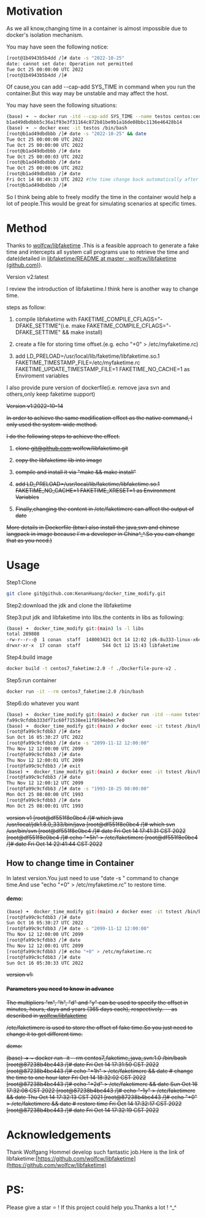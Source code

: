 # Motivation

As we all know,changing time in a container is almost impossible due to docker's isolation mechanism.

You may have seen the following notice:

```bash
[root@1b4943b5b4dd /]# date -s "2022-10-25"
date: cannot set date: Operation not permitted
Tue Oct 25 00:00:00 UTC 2022
[root@1b4943b5b4dd /]# 
```

Of cause,you can add --cap-add SYS_TIME in command when you run the container.But this way may be unstable and may affect the host.

You may have seen the following situations:

```bash
(base) ➜  ~ docker run -itd --cap-add SYS_TIME --name testos centos:centos7 /bin/bash
b1ad49dbdbbb5c36a1f93e3f31164c872b81be9b1a16de08bbc1136e46428b14
(base) ➜  ~ docker exec -it testos /bin/bash                                         
[root@b1ad49dbdbbb /]# date -s "2022-10-25" && date
Tue Oct 25 00:00:00 UTC 2022
Tue Oct 25 00:00:00 UTC 2022
[root@b1ad49dbdbbb /]# date
Tue Oct 25 00:00:03 UTC 2022
[root@b1ad49dbdbbb /]# date
Tue Oct 25 00:00:06 UTC 2022
[root@b1ad49dbdbbb /]# date
Fri Oct 14 08:49:33 UTC 2022 #the time change back automatically after few seconds 
[root@b1ad49dbdbbb /]# 
```

So I think being able to freely modify the time in the container would help a lot of people.This would be great for simulating scenarios at specific times.

# Method

Thanks to [wolfcw/libfaketime](https://github.com/wolfcw/libfaketime) .This is a feasible approach to generate a fake time and intercepts all system call programs use to retrieve the time and date(detailed in [libfaketime/README at master · wolfcw/libfaketime (github.com)](https://github.com/wolfcw/libfaketime/blob/master/README)).

Version v2:latest

I review the introduction of libfaketime.I think here is another way to change time.

steps as follow:

1. compile libfaketime with FAKETIME_COMPILE_CFLAGS="-DFAKE_SETTIME"(i.e. make FAKETIME_COMPILE_CFLAGS="-DFAKE_SETTIME" && make install)

2. create a file for storing time offset.(e.g. echo "+0" > /etc/myfaketime.rc)

3. add LD_PRELOAD=/usr/local/lib/faketime/libfaketime.so.1 FAKETIME_TIMESTAMP_FILE=/etc/myfaketime.rc FAKETIME_UPDATE_TIMESTAMP_FILE=1 FAKETIME_NO_CACHE=1 as Enviroment variables

I also provide pure version of dockerfile(i.e. remove java svn and others,only keep faketime support)

~~Version v1:2022-10-14~~

~~In order to achieve the same modification effect as the native command, I only used the system-wide method.~~

~~I do the following steps to achieve the effect.~~

1. ~~clone [git@github.com](mailto:git@github.com):wolfcw/libfaketime.git~~

2. ~~copy the libfaketime lib into image~~

3. ~~compile and install it via "make && make install"~~

4. ~~add LD_PRELOAD=/usr/local/lib/faketime/libfaketime.so.1 FAKETIME_NO_CACHE=1 FAKETIME_XRESET=1 as Environment Variables~~

5. ~~Finally,changing the content in /etc/faketimerc can affect the output of date~~

~~More details in Dockerfile (btw:I also install the java,svn and chinese langpack in image because I`m a developer in China^_^.So you can change that as you need.)~~

# Usage

Step1:Clone

```bash
git clone git@github.com:KenanHuang/docker_time_modify.git
```

Step2:download the jdk and clone the libfaketime 

Step3:put jdk and libfaketime into libs.the contents in libs as following:

```bash
(base) ➜  docker_time_modify git:(main) ls -l libs
total 289808
-rw-r--r--@  1 conan  staff  148003421 Oct 14 12:02 jdk-8u333-linux-x64.tar.gz
drwxr-xr-x  17 conan  staff        544 Oct 12 15:43 libfaketime
```

Step4:build image

```bash
docker build -t centos7_faketime:2.0 -f ./Dockerfile-pure-v2 .
```

Step5:run container

```bash
docker run -it --rm centos7_faketime:2.0 /bin/bash
```

Step6:do whatever you want

```bash
(base) ➜  docker_time_modify git:(main) ✗ docker run -itd --name tstest centos7_faketime:2.0 /bin/bash
fa99c9cfdbb333df71c60f71538ee11f8594ebec7e0
(base) ➜  docker_time_modify git:(main) ✗ docker exec -it tstest /bin/bash
[root@fa99c9cfdbb3 /]# date
Sun Oct 16 05:30:27 UTC 2022
[root@fa99c9cfdbb3 /]# date -s "2099-11-12 12:00:00"
Thu Nov 12 12:00:00 UTC 2099
[root@fa99c9cfdbb3 /]# date
Thu Nov 12 12:00:01 UTC 2099
[root@fa99c9cfdbb3 /]# exit
(base) ➜  docker_time_modify git:(main) ✗ docker exec -it tstest /bin/bash
[root@fa99c9cfdbb3 /]# date
Thu Nov 12 12:00:12 UTC 2099
[root@fa99c9cfdbb3 /]# date -s "1993-10-25 08:00:00"
Mon Oct 25 08:00:00 UTC 1993
[root@fa99c9cfdbb3 /]# date
Mon Oct 25 08:00:01 UTC 1993
```

~~version v1
[root@df551f8e0bc4 /]# which java
/usr/local/jdk1.8.0_333/bin/java
[root@df551f8e0bc4 /]# which svn
/usr/bin/svn
[root@df551f8e0bc4 /]# date
Fri Oct 14 17:41:31 CST 2022
[root@df551f8e0bc4 /]# echo "+5h" > /etc/faketimerc 
[root@df551f8e0bc4 /]# date
Fri Oct 14 22:41:44 CST 2022~~

## How to change time in Container

In latest version.You just need to use "date -s " command to change time.And use "echo "+0" > /etc/myfaketime.rc" to restore time.

#### demo:

```bash
(base) ➜  docker_time_modify git:(main) ✗ docker exec -it tstest /bin/bash
[root@fa99c9cfdbb3 /]# date
Sun Oct 16 05:30:27 UTC 2022
[root@fa99c9cfdbb3 /]# date -s "2099-11-12 12:00:00"
Thu Nov 12 12:00:00 UTC 2099
[root@fa99c9cfdbb3 /]# date
Thu Nov 12 12:00:01 UTC 2099
[root@fa99c9cfdbb3 /]# echo "+0" > /etc/myfaketime.rc
[root@fa99c9cfdbb3 /]# date
Sun Oct 16 05:30:33 UTC 2022
```

~~version v1:~~

#### ~~Parameters you need to know in advance~~

~~The multipliers "m", "h", "d" and "y" can be used to specify the offset in
  minutes, hours, days and years (365 days each), respectively. -- as described in [wolfcw/libfaketime](https://github.com/wolfcw/libfaketime)~~

~~/etc/faketimerc  is used to store the offset of fake time.So you just need to change it to get different time.~~

~~demo:~~

~~(base) ➜  ~ docker run -it --rm centos7_faketime_java_svn:1.0 /bin/bash
[root@87238b4bc443 /]# date
Fri Oct 14 17:31:50 CST 2022
[root@87238b4bc443 /]# echo "+1h" > /etc/faketimerc && date # change the time to one hour later
Fri Oct 14 18:32:02 CST 2022
[root@87238b4bc443 /]# echo "+2d" > /etc/faketimerc && date
Sun Oct 16 17:32:08 CST 2022
[root@87238b4bc443 /]# echo "-1y" > /etc/faketimerc && date
Thu Oct 14 17:32:13 CST 2021
[root@87238b4bc443 /]# echo "+0" > /etc/faketimerc && date # restore time
Fri Oct 14 17:32:17 CST 2022
[root@87238b4bc443 /]# date
Fri Oct 14 17:32:19 CST 2022~~

# Acknowledgements

Thank Wolfgang Hommel develop such fantastic job.Here is the link of libfaketime:[https://github.com/wolfcw/libfaketime](https://github.com/wolfcw/libfaketime)

# PS:

Please give a star ⭐️ ! If this project could help you.Thanks a lot ! ^_^
